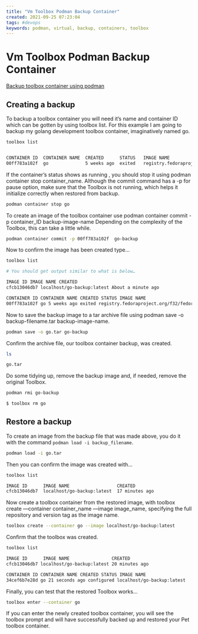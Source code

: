 ```yaml
---
title: "Vm Toolbox Podman Backup Container"
created: 2021-09-25 07:23:04
tags: #devops
keywords: podman, virtual, backup, containers, toolbox
---
```


# Vm Toolbox Podman Backup Container

[Backup toolbox container using podman](https://fedoramagazine.org/backup-and-restore-toolboxes-with-podman/)

## Creating a backup

To backup a toolbox container you will need it’s name and container ID which can be gotten by using toolbox list. For this example I am going to backup my golang development toolbox container, imaginatively named go.

```bash
toolbox list


CONTAINER ID  CONTAINER NAME  CREATED      STATUS   IMAGE NAME
00ff783a102f  go              5 weeks ago  exited   registry.fedoraproject.org/f32/fedora-toolbox:32
```

If the container’s status shows as running , you should stop it using podman container stop container_name. Although the commit command has a -p for pause option, make sure that the Toolbox is not running, which helps it initialize correctly when restored from backup.

```bash
podman container stop go
```

To create an image of the toolbox container use
podman container commit -p container_ID backup-image-name
Depending on the complexity of the Toolbox, this can take a little while.

```bash
podman container commit -p 00ff783a102f  go-backup
```

Now to confirm the image has been created type…

```bash
toolbox list

# You should get output similar to what is below…

IMAGE ID IMAGE NAME CREATED
cfcb13046db7 localhost/go-backup:latest About a minute ago

CONTAINER ID CONTAINER NAME CREATED STATUS IMAGE NAME
00ff783a102f go 5 weeks ago exited registry.fedoraproject.org/f32/fedora-toolbox:32

```

Now to save the backup image to a tar archive file using podman save -o backup-filename.tar backup-image-name.

```bash
podman save -o go.tar go-backup
```

Confirm the archive file, our toolbox container backup, was created.

```bash
ls

go.tar
```

Do some tidying up, remove the backup image and, if needed, remove the original Toolbox.

```bash
podman rmi go-backup

$ toolbox rm go
```

## Restore a backup

To create an image from the backup file that was made above, you do it with the command `podman load -i backup_filename`.

```bash
podman load -i go.tar
```

Then you can confirm the image was created with…

```bash
toolbox list

IMAGE ID      IMAGE NAME                  CREATED
cfcb13046db7  localhost/go-backup:latest  17 minutes ago
```

Now create a toolbox container from the restored image, with toolbox create ––container container_name ––image image_name, specifying the full repository and version tag as the image name.

```bash
toolbox create --container go --image localhost/go-backup:latest
```

Confirm that the toolbox was created.

```bash
toolbox list

IMAGE ID      IMAGE NAME                CREATED
cfcb13046db7 localhost/go-backup:latest 20 minutes ago

CONTAINER ID CONTAINER NAME CREATED STATUS IMAGE NAME
34cef6b7e28d go 21 seconds ago configured localhost/go-backup:latest
```

Finally, you can test that the restored Toolbox works…

```bash
toolbox enter --container go
```

If you can enter the newly created toolbox container, you will see the toolbox prompt and will have successfully backed up and restored your Pet toolbox container.
